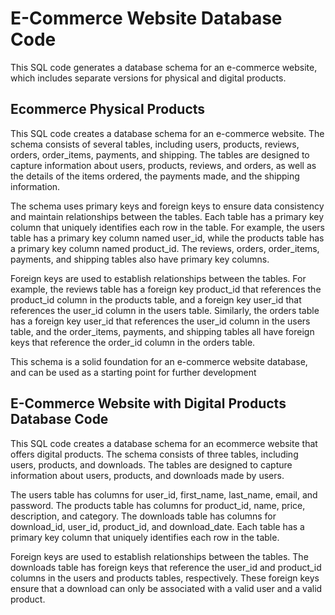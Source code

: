 # E-Commerce Website Database Code

This SQL code generates a database schema for an e-commerce website, which includes separate versions for physical and digital products.

## Ecommerce Physical Products

This SQL code creates a database schema for an e-commerce website. The schema consists of several tables, including users, products, reviews, orders, order_items, payments, and shipping. The tables are designed to capture information about users, products, reviews, and orders, as well as the details of the items ordered, the payments made, and the shipping information.

The schema uses primary keys and foreign keys to ensure data consistency and maintain relationships between the tables. Each table has a primary key column that uniquely identifies each row in the table. For example, the users table has a primary key column named user_id, while the products table has a primary key column named product_id. The reviews, orders, order_items, payments, and shipping tables also have primary key columns.

Foreign keys are used to establish relationships between the tables. For example, the reviews table has a foreign key product_id that references the product_id column in the products table, and a foreign key user_id that references the user_id column in the users table. Similarly, the orders table has a foreign key user_id that references the user_id column in the users table, and the order_items, payments, and shipping tables all have foreign keys that reference the order_id column in the orders table.

This schema is a solid foundation for an e-commerce website database, and can be used as a starting point for further development

## E-Commerce Website with Digital Products Database Code

This SQL code creates a database schema for an ecommerce website that offers digital products. The schema consists of three tables, including users, products, and downloads. The tables are designed to capture information about users, products, and downloads made by users.

The users table has columns for user_id, first_name, last_name, email, and password. The products table has columns for product_id, name, price, description, and category. The downloads table has columns for download_id, user_id, product_id, and download_date. Each table has a primary key column that uniquely identifies each row in the table.

Foreign keys are used to establish relationships between the tables. The downloads table has foreign keys that reference the user_id and product_id columns in the users and products tables, respectively. These foreign keys ensure that a download can only be associated with a valid user and a valid product.
